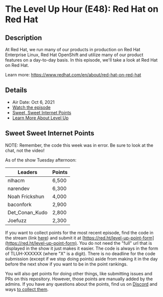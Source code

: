 # The Level Up Hour (E48): Red Hat on Red Hat

## Description

At Red Hat, we run many of our products in production on Red Hat Enterprise Linux, Red Hat OpenShift and utilize many of our product features on a day-to-day basis. In this episode, we'll take a look at Red Hat on Red Hat.

Learn more: <https://www.redhat.com/en/about/red-hat-on-red-hat>

## Details

* Air Date: Oct 6, 2021
* [Watch the episode](https://youtu.be/EgI413uZxuE)
* [Sweet, Sweet Internet Points](#sweet-sweet-internet-points)
* [Learn More About Level Up](https://red.ht/leveluphour)

## Sweet Sweet Internet Points

NOTE: Remember, the code this week was in error. Be sure to look at the chat, not the video!

As of the show Tuesday afternoon:

| Leaders | Points |
| ------- | ------ |
| nlhacm | 6,500 |
| narendev | 6,300 |
| Noah Frickshun | 4,000 |
| baconfork | 2,900 |
| Det_Conan_Kudo | 2,800 |
| Joefuzz | 2,300 |

If you want to collect points for the most recent episode, find the code in the stream (link [here](#details)) and submit it at [https://red.ht/level-up-point-form](https://red.ht/level-up-point-form).
You do not need the "full" url that is displayed in the show it just makes it easier.
The code is always in the form of TLUH-XXXXXX (where "X" is a digit).
There is no deadline for the code submission (except if we stop doing points) aside from making it in the day before the next show if you want to be in the point rankings.

You will also get points for doing other things, like submitting issues and PRs on this repository.
However, those points are manually added by the admins.
If you have any questions about the points, find us on [Discord](https://discord.gg/5VMVGJt) and ways [to collect them](../activities.md).
